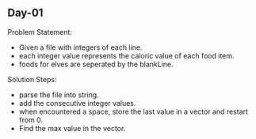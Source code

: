 ## Day-01

Problem Statement:
- Given a file with integers of each line.
- each integer value represents the caloric value of each food item.
- foods for elves are seperated by the blankLine.

Solution Steps:
- parse the file into string.
- add the consecutive integer values.
- when encountered a space, store the last value in a vector and restart from 0.
- Find the max value in the vector.

